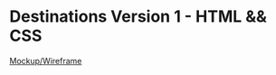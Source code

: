 # Destinations Version 1 - HTML && CSS

[Mockup/Wireframe](https://drive.google.com/file/d/15Ra1M0SYIe2nusdcTK-D04kXFhPOo8PB/view)

